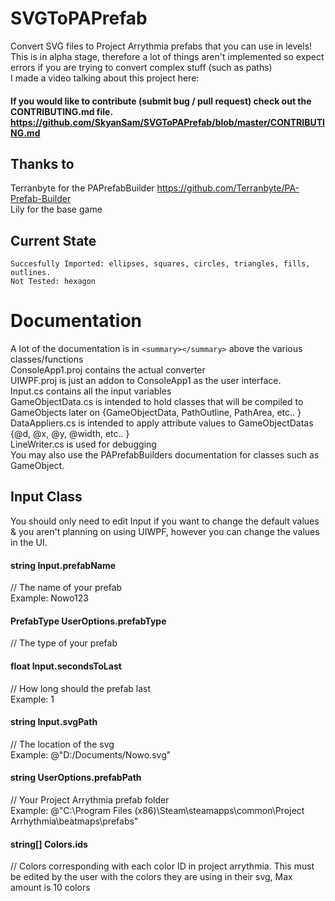 # SVGToPAPrefab
 Convert SVG files to Project Arrythmia prefabs that you can use in levels!
This is in alpha stage, therefore a lot of things aren't implemented so expect errors if you are trying to convert complex stuff (such as paths)  
I made a video talking about this project here:  
#### If you would like to contribute (submit bug / pull request) check out the CONTRIBUTING.md file. https://github.com/SkyanSam/SVGToPAPrefab/blob/master/CONTRIBUTING.md  

## Thanks to
Terranbyte for the PAPrefabBuilder https://github.com/Terranbyte/PA-Prefab-Builder  
Lily for the base game  

## Current State
	Succesfully Imported: ellipses, squares, circles, triangles, fills, outlines.  
	Not Tested: hexagon  

# Documentation

A lot of the documentation is in ``<summary></summary>`` above the various classes/functions  
ConsoleApp1.proj contains the actual converter  
UIWPF.proj is just an addon to ConsoleApp1 as the user interface.  
Input.cs contains all the input variables  
GameObjectData.cs is intended to hold classes that will be compiled to GameObjects later on {GameObjectData, PathOutline, PathArea, etc.. } 
DataAppliers.cs is intended to apply attribute values to GameObjectDatas {@d, @x, @y, @width, etc.. }   
LineWriter.cs is used for debugging  
You may also use the PAPrefabBuilders documentation for classes such as GameObject.  

## Input Class
You should only need to edit Input if you want to change the default values & you aren't planning on using UIWPF, however you can change the values in the UI.  
 
#### string Input.prefabName 
// The name of your prefab   
Example: Nowo123  

#### PrefabType UserOptions.prefabType 
// The type of your prefab  
  
#### float Input.secondsToLast 
// How long should the prefab last  
Example: 1  
   
#### string Input.svgPath 
// The location of the svg  
Example: @"D:/Documents/Nowo.svg"   

#### string UserOptions.prefabPath 
// Your Project Arrythmia prefab folder  
Example: @"C:\Program Files (x86)\Steam\steamapps\common\Project Arrhythmia\beatmaps\prefabs"  
    
#### string[] Colors.ids 
// Colors corresponding with each color ID in project arrythmia. This must be edited by the user with the colors they are using in their svg, Max amount is 10 colors


        
